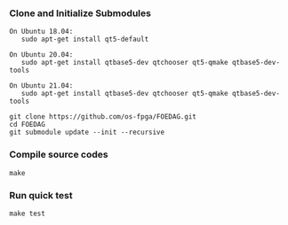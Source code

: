 ### Clone and Initialize Submodules



```
On Ubuntu 18.04:
   sudo apt-get install qt5-default

On Ubuntu 20.04:
   sudo apt-get install qtbase5-dev qtchooser qt5-qmake qtbase5-dev-tools

On Ubuntu 21.04:
   sudo apt-get install qtbase5-dev qtchooser qt5-qmake qtbase5-dev-tools
```

```
git clone https://github.com/os-fpga/FOEDAG.git
cd FOEDAG
git submodule update --init --recursive
```

### Compile source codes

```
make
```

### Run quick test

```
make test
```

